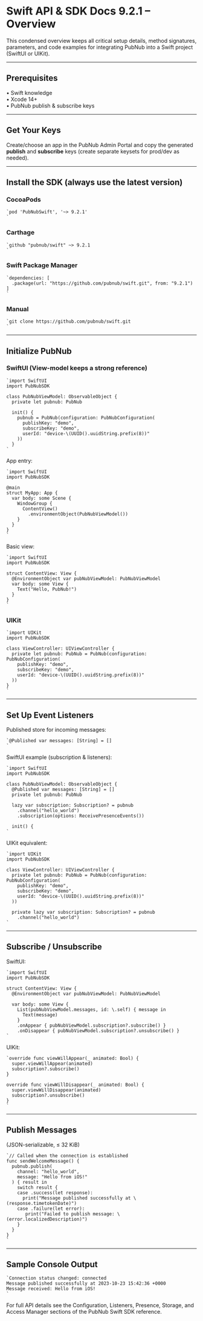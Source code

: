 # Swift API & SDK Docs 9.2.1 – Overview

This condensed overview keeps all critical setup details, method signatures, parameters, and code examples for integrating PubNub into a Swift project (SwiftUI or UIKit).  

---

## Prerequisites
• Swift knowledge  
• Xcode 14+  
• PubNub publish & subscribe keys  

---

## Get Your Keys
Create/choose an app in the PubNub Admin Portal and copy the generated **publish** and **subscribe** keys (create separate keysets for prod/dev as needed).

---

## Install the SDK (always use the latest version)

### CocoaPods
```
`pod 'PubNubSwift', '~> 9.2.1'  
`
```

### Carthage
```
`github "pubnub/swift" ~> 9.2.1  
`
```

### Swift Package Manager
```
`dependencies: [  
  .package(url: "https://github.com/pubnub/swift.git", from: "9.2.1")  
]  
`
```

### Manual
```
`git clone https://github.com/pubnub/swift.git  
`
```

---

## Initialize PubNub

### SwiftUI (View-model keeps a strong reference)
```
`import SwiftUI  
import PubNubSDK  
  
class PubNubViewModel: ObservableObject {  
  private let pubnub: PubNub  
  
  init() {  
    pubnub = PubNub(configuration: PubNubConfiguration(  
      publishKey: "demo",  
      subscribeKey: "demo",  
      userId: "device-\(UUID().uuidString.prefix(8))"  
    ))      
  }  
`
```

App entry:
```
`import SwiftUI  
import PubNubSDK  
  
@main  
struct MyApp: App {  
  var body: some Scene {  
    WindowGroup {  
      ContentView()  
        .environmentObject(PubNubViewModel())  
    }  
  }  
}  
`
```

Basic view:
```
`import SwiftUI  
import PubNubSDK  
  
struct ContentView: View {  
  @EnvironmentObject var pubNubViewModel: PubNubViewModel  
  var body: some View {  
    Text("Hello, PubNub!")  
  }  
}  
`
```

### UIKit
```
`import UIKit  
import PubNubSDK  
  
class ViewController: UIViewController {  
  private let pubnub: PubNub = PubNub(configuration: PubNubConfiguration(  
    publishKey: "demo",  
    subscribeKey: "demo",  
    userId: "device-\(UUID().uuidString.prefix(8))"  
  ))  
}  
`
```

---

## Set Up Event Listeners

Published store for incoming messages:
```
`@Published var messages: [String] = []  
`
```

SwiftUI example (subscription & listeners):
```
`import SwiftUI  
import PubNubSDK  
  
class PubNubViewModel: ObservableObject {  
  @Published var messages: [String] = []  
  private let pubnub: PubNub  
  
  lazy var subscription: Subscription? = pubnub  
    .channel("hello_world")  
    .subscription(options: ReceivePresenceEvents())  
  
  init() {  
`
```

UIKit equivalent:
```
`import UIKit  
import PubNubSDK  
  
class ViewController: UIViewController {  
  private let pubnub: PubNub = PubNub(configuration: PubNubConfiguration(  
    publishKey: "demo",  
    subscribeKey: "demo",  
    userId: "device-\(UUID().uuidString.prefix(8))"  
  ))  
  
  private lazy var subscription: Subscription? = pubnub  
    .channel("hello_world")  
`
```

---

## Subscribe / Unsubscribe

SwiftUI:
```
`import SwiftUI  
import PubNubSDK  
  
struct ContentView: View {  
  @EnvironmentObject var pubNubViewModel: PubNubViewModel  
    
  var body: some View {  
    List(pubNubViewModel.messages, id: \.self) { message in  
      Text(message)  
    }  
    .onAppear { pubNubViewModel.subscription?.subscribe() }  
    .onDisappear { pubNubViewModel.subscription?.unsubscribe() }  
`
```

UIKit:
```
`override func viewWillAppear(_ animated: Bool) {  
  super.viewWillAppear(animated)  
  subscription?.subscribe()  
}  
    
override func viewWillDisappear(_ animated: Bool) {  
  super.viewWillDisappear(animated)      
  subscription?.unsubscribe()  
}  
`
```

---

## Publish Messages
(JSON-serializable, ≤ 32 KiB)
```
`// Called when the connection is established  
func sendWelcomeMessage() {  
  pubnub.publish(  
    channel: "hello_world",  
    message: "Hello from iOS!"  
  ) { result in  
    switch result {  
    case .success(let response):  
      print("Message published successfully at \(response.timetokenDate)")  
    case .failure(let error):  
       print("Failed to publish message: \(error.localizedDescription)")  
    }  
  }  
}  
`
```

---

## Sample Console Output
```
`Connection status changed: connected  
Message published successfully at 2023-10-23 15:42:36 +0000  
Message received: Hello from iOS!  
`
```

For full API details see the Configuration, Listeners, Presence, Storage, and Access Manager sections of the PubNub Swift SDK reference.